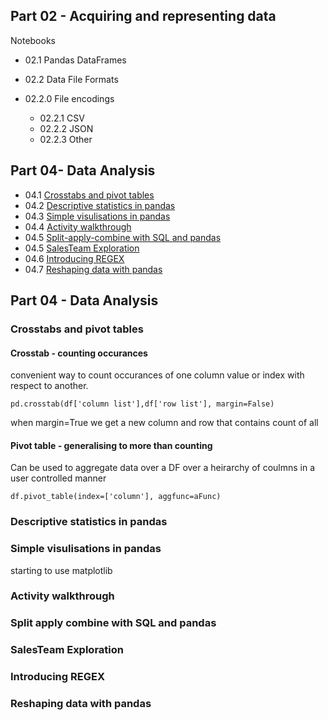 ## Part 02 - Acquiring and representing data
Notebooks

- 02.1 Pandas DataFrames
- 02.2 Data File Formats
- 02.2.0 File encodings

  - 02.2.1 CSV
  - 02.2.2 JSON
  - 02.2.3 Other

## Part 04-  Data Analysis

- 04.1 [Crosstabs and pivot tables](#crosstabs-and-pivot-tables)
- 04.2 [Descriptive statistics in pandas](#descriptive-statistics-in-pandas)
- 04.3 [Simple visulisations in pandas](#simple-visulisations-in-pandas)
- 04.4 [Activity walkthrough](#activity-walkthrough)
- 04.5 [Split-apply-combine with SQL and pandas](#split-apply-combine-with-sql-and-pandas)
- 04.5 [SalesTeam Exploration](#salesteam-exploration)
- 04.6 [Introducing REGEX](#introducing-regex)
- 04.7 [Reshaping data with pandas](#reshaping-data-with-pandas)


## Part 04 - Data Analysis
### Crosstabs and pivot tables

#### Crosstab - counting occurances
convenient way to count occurances of one column value or index with respect to another.
  
    pd.crosstab(df['column list'],df['row list'], margin=False)

when margin=True we get a new column and row that contains count of all

#### Pivot table - generalising to more than counting
Can be used to aggregate data over a DF over a heirarchy of coulmns in a user controlled manner
    
    df.pivot_table(index=['column'], aggfunc=aFunc)

### Descriptive statistics in pandas

### Simple visulisations in pandas
starting to use matplotlib


### Activity walkthrough

### Split apply combine with SQL and pandas

### SalesTeam Exploration

### Introducing REGEX

### Reshaping data with pandas

